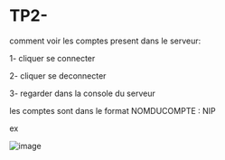 # TP2-

comment voir les comptes present dans le serveur:

1- cliquer se connecter


2- cliquer se deconnecter


3- regarder dans la console du serveur

les comptes sont dans le format NOMDUCOMPTE : NIP

ex 

![image](https://github.com/user-attachments/assets/f788d4e9-9c88-4ead-8523-6b68343e7cfc)
